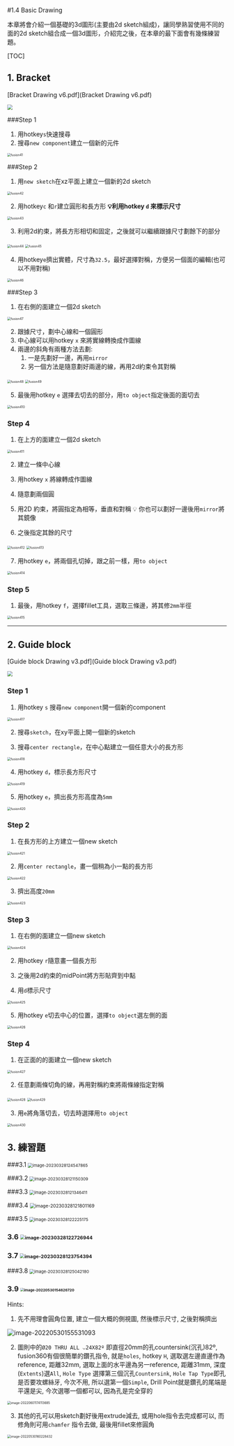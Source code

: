 #1.4 Basic Drawing

本章將會介紹一個基礎的3d圖形(主要由2d sketch組成)，讓同學熟習使用不同的面的2d sketch組合成一個3d圖形，介紹完之後，在本章的最下面會有幾條練習題。

[TOC]

## 1. Bracket

 [Bracket Drawing v6.pdf](Bracket Drawing v6.pdf) 

<a href="image20210913110350355.png" target="_blank"><img src="image20210913110350355.png" style="zoom:75%;" /></a>

###Step 1

1. 用hotkey`s`快速搜尋
2. 搜尋`new component`建立一個新的元件

<img src="fusion41.gif" alt="fusion41" style="zoom:50%;" />

###Step 2

1. 用`new sketch`在xz平面上建立一個新的2d sketch

<img src="fusion42.gif" alt="fusion42" style="zoom:50%;" />

2. 用hotkey`c` 和`r`建立圓形和長方形
  **💡利用hotkey `d` 來標示尺寸**

<img src="fusion43.png" alt="fusion43" style="zoom:50%;" />

3. 利用2d約束，將長方形相切和固定，之後就可以繼續跟據尺寸劃餘下的部分

<img src="fusion44.gif" alt="fusion44" style="zoom:50%;" />

<img src="fusion45.png" alt="fusion45" style="zoom:50%;" />

4. 用hotkey`e`擠出實體，尺寸為`32.5`，最好選擇對稱，方便另一個面的編輯(也可以不用對稱)

<img src="fusion46.gif" alt="fusion46" style="zoom:50%;" />

###Step 3

1. 在右側的面建立一個2d sketch

<img src="fusion47.gif" alt="fusion47" style="zoom:50%;" />

2. 跟據尺寸，劃中心線和一個圓形
3. 中心線可以用hotkey `x` 來將實線轉換成作圖線
4. 兩邊的斜角有兩種方法去劃:
	1. 一是先劃好一邊，再用`mirror`
	2. 另一個方法是隨意劃好兩邊的線，再用2d約束令其對稱

<img src="fusion48.gif" alt="fusion48" style="zoom:50%;" />

<img src="fusion49.gif" alt="fusion49" style="zoom:50%;" />

5. 最後用hotkey `e` 選擇去切去的部分，用`to object`指定後面的面切去

<img src="fusion410.gif" alt="fusion410" style="zoom:50%;" />

### Step 4

1. 在上方的面建立一個2d sketch

<img src="fusion411.gif" alt="fusion411" style="zoom:50%;" />

2. 建立一條中心線

3. 用hotkey `x` 將線轉成作圖線

4. 隨意劃兩個圓

5. 用2D 約束，將圓指定為相等，垂直和對稱
	💡 你也可以劃好一邊後用`mirror`將其鏡像
	
6. 之後指定其餘的尺寸

<img src="fusion412.gif" alt="fusion412" style="zoom:50%;" />

<img src="fusion413.png" alt="fusion413" style="zoom:50%;" />

7. 用hotkey `e`，將兩個孔切掉，跟之前一樣，用`to object`

<img src="fusion414.gif" alt="fusion414" style="zoom:50%;" />

### Step 5

1. 最後，用hotkey `f`，選擇fillet工具，選取三條邊，將其修`2mm`半徑

<img src="fusion415.gif" alt="fusion415" style="zoom:50%;" />

------

## 2. Guide block

 [Guide block Drawing v3.pdf](Guide block Drawing v3.pdf) 

<a href="fusion416.png" target="_blank"><img src="fusion416.png" style="zoom:75%;" /></a>

### Step 1

1. 用hotkey `s` 搜尋`new component`開一個新的component

<img src="fusion417.gif" alt="fusion417" style="zoom:50%;" />

2. 搜尋`sketch`，在xy平面上開一個新的sketch

3. 搜尋`center rectangle`，在中心點建立一個任意大小的長方形

<img src="fusion418.gif" alt="fusion418" style="zoom:50%;" />

4. 用hotkey `d`，標示長方形尺寸

<img src="fusion419.png" alt="fusion419" style="zoom:50%;" />

5. 用hotkey `e`，擠出長方形高度為`5mm`

<img src="fusion420.png" alt="fusion420" style="zoom:50%;" />

### Step 2

1. 在長方形的上方建立一個new sketch

<img src="fusion421.png" alt="fusion421" style="zoom:50%;" />

2. 用`center rectangle`，畫一個稍為小一點的長方形

<img src="fusion422.gif" alt="fusion422" style="zoom:50%;" />

3. 擠出高度`20mm`

<img src="fusion423.png" alt="fusion423" style="zoom:50%;" />

### Step 3

1. 在右側的面建立一個new sketch

<img src="fusion424.png" alt="fusion424" style="zoom:50%;" />

2. 用hotkey `r`隨意畫一個長方形

3. 之後用2d約束的midPoint將方形貼齊到中點

4. 用`d`標示尺寸

<img src="fusion425.gif" alt="fusion425" style="zoom:50%;" />

5. 用hotkey `e`切去中心的位置，選擇`to object`選左側的面

<img src="fusion426.png" alt="fusion426" style="zoom:50%;" />

### Step 4

1. 在正面的的面建立一個new sketch

<img src="fusion427.png" alt="fusion427" style="zoom:50%;" />

2. 任意劃兩條切角的線，再用對稱約束將兩條線指定對稱

<img src="fusion428.gif" alt="fusion428" style="zoom:50%;" />

<img src="fusion429.png" alt="fusion429" style="zoom:50%;" />

3. 用`e`將角落切去，切去時選擇用`to object`

<img src="fusion430.gif" alt="fusion430" style="zoom:50%;" />

## 3. 練習題

###3.1 <img src="image-20230328124547865.png" alt="image-20230328124547865" style="zoom:67%;" />

###3.2 <img src="image-20230328121150309.png" alt="image-20230328121150309" style="zoom: 67%;" />

###3.3 <img src="image-20230328121346411.png" alt="image-20230328121346411" style="zoom:67%;" />

###3.4 <img src="image-20230328121801169.png" alt="image-20230328121801169" style="zoom:75%;" />

###3.5 <img src="image-20230328122225175.png" alt="image-20230328122225175" style="zoom:67%;" />

### 3.6  <img src="image-20230328122726944.png" alt="image-20230328122726944" style="zoom:67%;" />

### 3.7 <img src="image-20230328123754394.png" alt="image-20230328123754394" style="zoom:67%;" />

###3.8 <img src="image-20230328125042180.png" alt="image-20230328125042180" style="zoom:67%;" />

### 3.9 <img src="image-20220530154626720.png" alt="image-20220530154626720" style="zoom: 50%;" />

Hints:

1. 先不用理會圓角位置, 建立一個大概的側視圖, 然後標示尺寸, 之後對稱擠出

![image-20220530155531093](image-20220530155531093.png)

2.  圖則中的`Ø20 THRU ALL ⌵24X82º` 即直徑20mm的孔countersink(沉孔)82º, fusion360有個很簡單的鑽孔指令, 就是`holes`, hotkey `H`, 選取選左邊直邊作為reference, 距離32mm, 選取上面的水平邊為另一reference, 距離31mm, 深度(`Extents`)選`All`, `Hole Type` 選擇第三個沉孔`Countersink`, `Hole Tap Type`即孔是否要攻螺絲牙, 今次不用, 所以選第一個`Simple`, Drill Point就是鑽孔的尾端是平還是尖, 今次選哪一個都可以, 因為孔是完全穿的

<img src="image-20220601174113685.png" alt="image-20220601174113685" style="zoom: 50%;" />

3. 其他的孔可以用sketch劃好後用extrude減去, 或用hole指令去完成都可以, 而修角則可用`chamfer` 指令去做, 最後用fillet來修圓角

<img src="image-20220530160228432.png" alt="image-20220530160228432" style="zoom:50%;" />